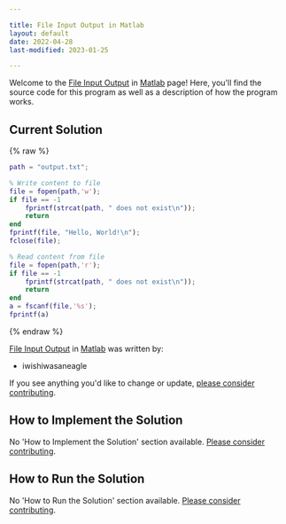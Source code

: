 ```yaml
---

title: File Input Output in Matlab
layout: default
date: 2022-04-28
last-modified: 2023-01-25

---
```


Welcome to the [File Input Output](https://sampleprograms.io/projects/file-input-output) in [Matlab](https://sampleprograms.io/languages/matlab) page! Here, you'll find the source code for this program as well as a description of how the program works.

## Current Solution

{% raw %}

```matlab
path = "output.txt";

% Write content to file
file = fopen(path,'w');
if file == -1
    fprintf(strcat(path, " does not exist\n"));
    return
end
fprintf(file, "Hello, World!\n");
fclose(file);

% Read content from file
file = fopen(path,'r');
if file == -1
    fprintf(strcat(path, " does not exist\n"));
    return
end
a = fscanf(file,'%s');
fprintf(a)
```

{% endraw %}

[File Input Output](https://sampleprograms.io/projects/file-input-output) in [Matlab](https://sampleprograms.io/languages/matlab) was written by:

- iwishiwasaneagle

If you see anything you'd like to change or update, [please consider contributing](https://github.com/TheRenegadeCoder/sample-programs).

## How to Implement the Solution

No 'How to Implement the Solution' section available. [Please consider contributing](https://github.com/TheRenegadeCoder/sample-programs-website).

## How to Run the Solution

No 'How to Run the Solution' section available. [Please consider contributing](https://github.com/TheRenegadeCoder/sample-programs-website).